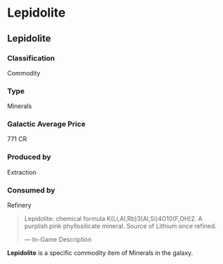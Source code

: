 # Lepidolite
## Lepidolite

		

### Classification

Commodity

### Type

Minerals

### Galactic Average Price

771 CR

### Produced by

Extraction

### Consumed by

Refinery

> 
> 
> Lepidolite: chemical formula K(Li,Al,Rb)3(Al,Si)4O10(F,OH)2. A purplish pink phyllosilicate mineral. Source of Lithium once refined.
> 
> 
> — In-Game Description
> 

**Lepidolite** is a specific commodity item of Minerals in the galaxy.